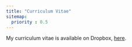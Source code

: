 ```yaml
---
title: "Curriculum Vitae"
sitemap:
  priority : 0.5
---
```

My curriculum vitae is available on Dropbox, [here](https://www.dropbox.com/s/b0mukagqboq7vjt/cv.pdf?dl=0).